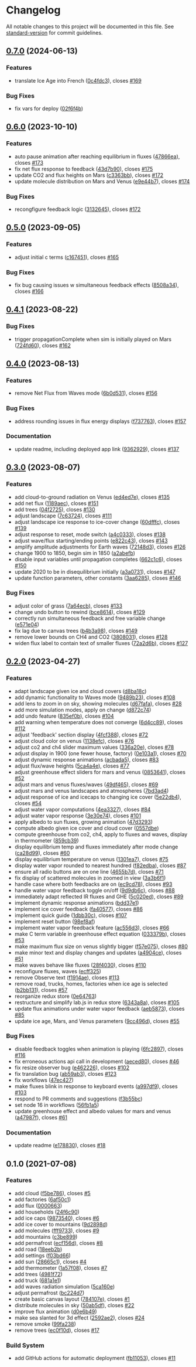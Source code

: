 # Changelog

All notable changes to this project will be documented in this file. See [standard-version](https://github.com/conventional-changelog/standard-version) for commit guidelines.

## [0.7.0](https://github.com/graasp/graasp-app-greenhouse-effect/compare/v0.6.0...v0.7.0) (2024-06-13)


### Features

* translate Ice Age into French ([0c4fdc3](https://github.com/graasp/graasp-app-greenhouse-effect/commit/0c4fdc3515b8249499d7557165870f664156cecd)), closes [#169](https://github.com/graasp/graasp-app-greenhouse-effect/issues/169)


### Bug Fixes

* fix vars for deploy ([02f6f4b](https://github.com/graasp/graasp-app-greenhouse-effect/commit/02f6f4b59428490286a78ecd34a19f4c314d7795))

## [0.6.0](https://github.com/graasp/graasp-app-greenhouse-effect/compare/v0.5.0...v0.6.0) (2023-10-10)


### Features

* auto pause animation after reaching equilibrium in fluxes ([47866ea](https://github.com/graasp/graasp-app-greenhouse-effect/commit/47866ea07b496fb6c971c17bfd5957b102e13659)), closes [#173](https://github.com/graasp/graasp-app-greenhouse-effect/issues/173)
* fix net flux response to feedback ([43d7b90](https://github.com/graasp/graasp-app-greenhouse-effect/commit/43d7b9019db1fb31099bfcda16fdccf56c5c2297)), closes [#175](https://github.com/graasp/graasp-app-greenhouse-effect/issues/175)
* update CO2 and flux heights on Mars ([c3363bb](https://github.com/graasp/graasp-app-greenhouse-effect/commit/c3363bb21e786b39214538ebd54a286f68b22b53)), closes [#172](https://github.com/graasp/graasp-app-greenhouse-effect/issues/172)
* update molecule distribution on Mars and Venus ([e9e44b7](https://github.com/graasp/graasp-app-greenhouse-effect/commit/e9e44b7be5f3cd3b384796cafbbad9bd770be7f4)), closes [#174](https://github.com/graasp/graasp-app-greenhouse-effect/issues/174)


### Bug Fixes

* recongfigure feedback logic ([3132645](https://github.com/graasp/graasp-app-greenhouse-effect/commit/31326452036e60565ebc7f9cf9caf0493ffec6e3)), closes [#172](https://github.com/graasp/graasp-app-greenhouse-effect/issues/172)

## [0.5.0](https://github.com/graasp/graasp-app-greenhouse-effect/compare/v0.4.1...v0.5.0) (2023-09-05)


### Features

* adjust initial c terms ([c167451](https://github.com/graasp/graasp-app-greenhouse-effect/commit/c167451265239d4f9f1c8ac8208cca9094985b50)), closes [#165](https://github.com/graasp/graasp-app-greenhouse-effect/issues/165)


### Bug Fixes

* fix bug causing issues w simultaneous feedback effects ([8508a34](https://github.com/graasp/graasp-app-greenhouse-effect/commit/8508a343a0407acf72bcb2102aceea35561a8e9e)), closes [#166](https://github.com/graasp/graasp-app-greenhouse-effect/issues/166)

## [0.4.1](https://github.com/graasp/graasp-app-greenhouse-effect/compare/v0.4.0...v0.4.1) (2023-08-22)


### Bug Fixes

* trigger propagationComplete when sim is initially played on Mars ([724fd60](https://github.com/graasp/graasp-app-greenhouse-effect/commit/724fd60db1a6a5c912f5df6f53dae6a28cc93f47)), closes [#162](https://github.com/graasp/graasp-app-greenhouse-effect/issues/162)

## [0.4.0](https://github.com/graasp/graasp-app-greenhouse-effect/compare/v0.3.0...v0.4.0) (2023-08-13)


### Features

* remove Net Flux from Waves mode ([6b0d531](https://github.com/graasp/graasp-app-greenhouse-effect/commit/6b0d5313cbae3f3542e82d8fd5c7ca7b06399f1e)), closes [#156](https://github.com/graasp/graasp-app-greenhouse-effect/issues/156)


### Bug Fixes

* address rounding issues in flux energy displays ([f737763](https://github.com/graasp/graasp-app-greenhouse-effect/commit/f737763670636f9cba266f02347905843d6d406a)), closes [#157](https://github.com/graasp/graasp-app-greenhouse-effect/issues/157)


### Documentation

* update readme, including deployed app link ([9362929](https://github.com/graasp/graasp-app-greenhouse-effect/commit/9362929a076bce3da3b5b4f5f302c8c15a6391c7)), closes [#137](https://github.com/graasp/graasp-app-greenhouse-effect/issues/137)

## [0.3.0](https://github.com/graasp/graasp-app-greenhouse-effect/compare/v0.2.0...v0.3.0) (2023-08-07)


### Features

* add cloud-to-ground radiation on Venus ([ed4ed7e](https://github.com/graasp/graasp-app-greenhouse-effect/commit/ed4ed7e71f4c7f439f407c157720fa388c47a4e1)), closes [#135](https://github.com/graasp/graasp-app-greenhouse-effect/issues/135)
* add net flux ([1189aec](https://github.com/graasp/graasp-app-greenhouse-effect/commit/1189aec02f9ea4d7a46c422aec55d99b75d1ea98)), closes [#151](https://github.com/graasp/graasp-app-greenhouse-effect/issues/151)
* add trees ([04f2725](https://github.com/graasp/graasp-app-greenhouse-effect/commit/04f27254290cbe840b175c8e46f9ada211473ae8)), closes [#130](https://github.com/graasp/graasp-app-greenhouse-effect/issues/130)
* adjust landscape ([7c63724](https://github.com/graasp/graasp-app-greenhouse-effect/commit/7c63724dd76b12fc54a72bd016a961fc1805cdc5)), closes [#111](https://github.com/graasp/graasp-app-greenhouse-effect/issues/111)
* adjust landscape ice response to ice-cover change ([60dfffc](https://github.com/graasp/graasp-app-greenhouse-effect/commit/60dfffc42acec3185ae1f8ee332a4429eaa9b1c4)), closes [#139](https://github.com/graasp/graasp-app-greenhouse-effect/issues/139)
* adjust response to reset, mode switch ([a4c0333](https://github.com/graasp/graasp-app-greenhouse-effect/commit/a4c03335167f7f065fc929ba91ff0c1e634c9f3a)), closes [#138](https://github.com/graasp/graasp-app-greenhouse-effect/issues/138)
* adjust wave/flux starting/ending points ([e822c43](https://github.com/graasp/graasp-app-greenhouse-effect/commit/e822c43225ab4b1cf146ba3b70a4daa90b1ba801)), closes [#143](https://github.com/graasp/graasp-app-greenhouse-effect/issues/143)
* amplify amplitude adjustments for Earth waves ([72148d3](https://github.com/graasp/graasp-app-greenhouse-effect/commit/72148d335b32e3c4ba123cb29917dec16ee60846)), closes [#126](https://github.com/graasp/graasp-app-greenhouse-effect/issues/126)
* change 1900 to 1850, begin sim in 1850 ([a2abefb](https://github.com/graasp/graasp-app-greenhouse-effect/commit/a2abefb778db85bdf4258a3d858f354a2d6bde0d))
* disable input variables until propagation completes ([662c1c6](https://github.com/graasp/graasp-app-greenhouse-effect/commit/662c1c656fb14d55a57998575cc82a127343cfec)), closes [#150](https://github.com/graasp/graasp-app-greenhouse-effect/issues/150)
* update 2020 to be in disequilibrium initially ([a3a0731](https://github.com/graasp/graasp-app-greenhouse-effect/commit/a3a073144d3e9c96880e1dbab0d4e6873e18d664)), closes [#147](https://github.com/graasp/graasp-app-greenhouse-effect/issues/147)
* update function parameters, other constants ([3aa6285](https://github.com/graasp/graasp-app-greenhouse-effect/commit/3aa6285b0769681ed79df2f5660f21d3d1d1915a)), closes [#146](https://github.com/graasp/graasp-app-greenhouse-effect/issues/146)


### Bug Fixes

* adjust color of grass ([7a64ecb](https://github.com/graasp/graasp-app-greenhouse-effect/commit/7a64ecbd9f4e925fdf14019b9b9b38ba0a0aca92)), closes [#133](https://github.com/graasp/graasp-app-greenhouse-effect/issues/133)
* change undo button to rewind ([bce8614](https://github.com/graasp/graasp-app-greenhouse-effect/commit/bce8614ee9ddaebce800e1bc5b1efc806e0ec986)), closes [#129](https://github.com/graasp/graasp-app-greenhouse-effect/issues/129)
* correctly run simultaneous feedback and free variable change ([e571e04](https://github.com/graasp/graasp-app-greenhouse-effect/commit/e571e04b802aa87c654214d53720cdb63a79960f))
* fix lag due to canvas trees ([b4b3a98](https://github.com/graasp/graasp-app-greenhouse-effect/commit/b4b3a98b871520a238e7348444324c886b1227c3)), closes [#149](https://github.com/graasp/graasp-app-greenhouse-effect/issues/149)
* remove lower bounds on CH4 and CO2 ([3808031](https://github.com/graasp/graasp-app-greenhouse-effect/commit/38080316739d0ff8df52efebc28bbd285ea4c4b2)), closes [#128](https://github.com/graasp/graasp-app-greenhouse-effect/issues/128)
* widen flux label to contain text of smaller fluxes ([72a2d6b](https://github.com/graasp/graasp-app-greenhouse-effect/commit/72a2d6b9d39a2997a55285714dd1155545998690)), closes [#127](https://github.com/graasp/graasp-app-greenhouse-effect/issues/127)

## [0.2.0](https://github.com/graasp/graasp-app-greenhouse-effect/compare/v0.1.0...v0.2.0) (2023-04-27)


### Features

* adapt landscape given ice and cloud covers ([d8ba18c](https://github.com/graasp/graasp-app-greenhouse-effect/commit/d8ba18c07ceff826f8e2f5e22f7e55bf4c6205e4))
* add dynamic functionality to Waves mode ([9489b23](https://github.com/graasp/graasp-app-greenhouse-effect/commit/9489b237c3fca5e23045c1bfdcf7988e60fd7836)), closes [#108](https://github.com/graasp/graasp-app-greenhouse-effect/issues/108)
* add lens to zoom in on sky, showing molecules ([d67fafa](https://github.com/graasp/graasp-app-greenhouse-effect/commit/d67fafa950b202dac15f05352fbd9ad8f9c5525d)), closes [#28](https://github.com/graasp/graasp-app-greenhouse-effect/issues/28)
* add more simulation modes, apply on change ([d872c74](https://github.com/graasp/graasp-app-greenhouse-effect/commit/d872c745c0451b87a763d51a1a9b71e7f9e569f9))
* add undo feature ([835ef0b](https://github.com/graasp/graasp-app-greenhouse-effect/commit/835ef0b89c8d728bbc978732e151877b66f5ce22)), closes [#104](https://github.com/graasp/graasp-app-greenhouse-effect/issues/104)
* add warning when temperature does not converge ([6d4cc89](https://github.com/graasp/graasp-app-greenhouse-effect/commit/6d4cc89646983cbb54b7773e0a7566a30659072c)), closes [#112](https://github.com/graasp/graasp-app-greenhouse-effect/issues/112)
* adjust 'feedback' section display ([4fcf388](https://github.com/graasp/graasp-app-greenhouse-effect/commit/4fcf388581c63961625187b1b4be604d07666a9c)), closes [#72](https://github.com/graasp/graasp-app-greenhouse-effect/issues/72)
* adjust cloud color on venus ([1138efc](https://github.com/graasp/graasp-app-greenhouse-effect/commit/1138efcf45a1bb72bcbf6bc86f655baaa73f0def)), closes [#76](https://github.com/graasp/graasp-app-greenhouse-effect/issues/76)
* adjust co2 and ch4 slider maximum values ([336a20e](https://github.com/graasp/graasp-app-greenhouse-effect/commit/336a20e7ec761885ebfb0c1c71cf6911a3b5a5cc)), closes [#78](https://github.com/graasp/graasp-app-greenhouse-effect/issues/78)
* adjust display in 1900 (one fewer house, factory) ([0e103a1](https://github.com/graasp/graasp-app-greenhouse-effect/commit/0e103a11c147d8fc5e19aac0447cd72817d0a3ee)), closes [#70](https://github.com/graasp/graasp-app-greenhouse-effect/issues/70)
* adjust dynamic response animations ([acbada5](https://github.com/graasp/graasp-app-greenhouse-effect/commit/acbada592d68ec9ba1f25ffa20158513e46dd49d)), closes [#83](https://github.com/graasp/graasp-app-greenhouse-effect/issues/83)
* adjust flux/wave heights ([5ca4a4e](https://github.com/graasp/graasp-app-greenhouse-effect/commit/5ca4a4eb7a33c5eeb83a06392fbed03d545f7255)), closes [#77](https://github.com/graasp/graasp-app-greenhouse-effect/issues/77)
* adjust greenhouse effect sliders for mars and venus ([0853641](https://github.com/graasp/graasp-app-greenhouse-effect/commit/0853641a0701e1436443747661b4211547c407a2)), closes [#52](https://github.com/graasp/graasp-app-greenhouse-effect/issues/52)
* adjust mars and venus fluxes/waves ([49df465](https://github.com/graasp/graasp-app-greenhouse-effect/commit/49df465b7237e084be51d4a8f1d8c8bc2c4f0393)), closes [#69](https://github.com/graasp/graasp-app-greenhouse-effect/issues/69)
* adjust mars and venus landscapes and atmospheres ([7bd3ad4](https://github.com/graasp/graasp-app-greenhouse-effect/commit/7bd3ad49a309125ea0b1751f403169534414f5a4))
* adjust response of ice and icecaps to changing ice cover ([5e22db4](https://github.com/graasp/graasp-app-greenhouse-effect/commit/5e22db4481fb26a36b5c81f2ea9e5f8e69d39526)), closes [#54](https://github.com/graasp/graasp-app-greenhouse-effect/issues/54)
* adjust water vapor computations ([4ea3327](https://github.com/graasp/graasp-app-greenhouse-effect/commit/4ea3327458c3f03fcda7ec38f2a6aecdba40631a)), closes [#84](https://github.com/graasp/graasp-app-greenhouse-effect/issues/84)
* adjust water vapor response ([3e30e74](https://github.com/graasp/graasp-app-greenhouse-effect/commit/3e30e74db51773462e6fa0f824fd6d097d03127b)), closes [#101](https://github.com/graasp/graasp-app-greenhouse-effect/issues/101)
* apply albedo to sun fluxes, growing animation ([47d3293](https://github.com/graasp/graasp-app-greenhouse-effect/commit/47d32938e7e1a7d48defd7243e2a0cabb44678a3))
* compute albedo given ice cover and cloud cover ([0557dbe](https://github.com/graasp/graasp-app-greenhouse-effect/commit/0557dbe3ba613840f026e8a7866eefa9a17c3105))
* compute greenhouse from co2, ch4, apply to  fluxes and waves, display in thermometer ([859cb39](https://github.com/graasp/graasp-app-greenhouse-effect/commit/859cb398a404a79d8c3b454bbc8a4b423c2e2ef2))
* display equilibrium temp and fluxes immediately after mode change ([ca28d99](https://github.com/graasp/graasp-app-greenhouse-effect/commit/ca28d9903571dd53ec1a48c4f0e9987527835dcb)), closes [#60](https://github.com/graasp/graasp-app-greenhouse-effect/issues/60)
* display equilibrium temperature on venus ([1301ea7](https://github.com/graasp/graasp-app-greenhouse-effect/commit/1301ea7d0969c19dc77fd88a19739a7af33fd741)), closes [#75](https://github.com/graasp/graasp-app-greenhouse-effect/issues/75)
* display water vapor rounded to nearest hundred ([f82edba](https://github.com/graasp/graasp-app-greenhouse-effect/commit/f82edbab688599bd3632c1ea09a56e34f5e81118)), closes [#87](https://github.com/graasp/graasp-app-greenhouse-effect/issues/87)
* ensure all radio buttons are on one line ([4655b7d](https://github.com/graasp/graasp-app-greenhouse-effect/commit/4655b7d3fd46ea99ce004a40ebf5379687170b04)), closes [#71](https://github.com/graasp/graasp-app-greenhouse-effect/issues/71)
* fix display of scattered molecules in zoomed in view ([3a3b6f1](https://github.com/graasp/graasp-app-greenhouse-effect/commit/3a3b6f18eaee570b94e9b46ff14b7a21d95e0573))
* handle case where both feedbacks are on ([ec9cd78](https://github.com/graasp/graasp-app-greenhouse-effect/commit/ec9cd7804b9f5e86dd971733bb8b1d99ad35e261)), closes [#93](https://github.com/graasp/graasp-app-greenhouse-effect/issues/93)
* handle water vapor feedback toggle on/off ([9d9db6c](https://github.com/graasp/graasp-app-greenhouse-effect/commit/9d9db6c2789104dd308f6c1ee23b5466b5897e31)), closes [#88](https://github.com/graasp/graasp-app-greenhouse-effect/issues/88)
* immediately adapt reflected IR fluxes and GHE ([5c020ed](https://github.com/graasp/graasp-app-greenhouse-effect/commit/5c020ed5253197d2cab50b62d152ce645f16b3d5)), closes [#89](https://github.com/graasp/graasp-app-greenhouse-effect/issues/89)
* implement dynamic response animations ([bdd37e1](https://github.com/graasp/graasp-app-greenhouse-effect/commit/bdd37e119350360318c136f13daf6d2b58d7049c))
* implement ice cover feedback ([fa40577](https://github.com/graasp/graasp-app-greenhouse-effect/commit/fa40577b3b93344d8da939cc60f228347eff559d)), closes [#86](https://github.com/graasp/graasp-app-greenhouse-effect/issues/86)
* implement quick guide ([1dbb30c](https://github.com/graasp/graasp-app-greenhouse-effect/commit/1dbb30c5d23b7112a54d38c0f6a2bcf5813b1fc1)), closes [#107](https://github.com/graasp/graasp-app-greenhouse-effect/issues/107)
* implement reset button ([98ef8af](https://github.com/graasp/graasp-app-greenhouse-effect/commit/98ef8afd132f3f49a40e1601733858485cabb89e))
* implement water vapor feedback feature ([ac556d3](https://github.com/graasp/graasp-app-greenhouse-effect/commit/ac556d36e1ecff3f631f0e53c624d0a9c2d7d624)), closes [#66](https://github.com/graasp/graasp-app-greenhouse-effect/issues/66)
* make C term variable in greenhouse effect equation ([033379b](https://github.com/graasp/graasp-app-greenhouse-effect/commit/033379bf7340f28dcb8693ddf0ac832136873e46)), closes [#53](https://github.com/graasp/graasp-app-greenhouse-effect/issues/53)
* make maximum flux size on venus slightly bigger ([f57e075](https://github.com/graasp/graasp-app-greenhouse-effect/commit/f57e075b567a615d072b525c8418a48d42561178)), closes [#80](https://github.com/graasp/graasp-app-greenhouse-effect/issues/80)
* make minor text and display changes and updates ([a4904ce](https://github.com/graasp/graasp-app-greenhouse-effect/commit/a4904ce6f15ee84c22ff3fc4429b1c5d3f8b6ae2)), closes [#51](https://github.com/graasp/graasp-app-greenhouse-effect/issues/51)
* make waves behave like fluxes ([28f4030](https://github.com/graasp/graasp-app-greenhouse-effect/commit/28f4030509dbec2039c5f124a086babeecb3fab4)), closes [#110](https://github.com/graasp/graasp-app-greenhouse-effect/issues/110)
* reconfigure fluxes, waves ([ecff325](https://github.com/graasp/graasp-app-greenhouse-effect/commit/ecff325bbd38ea4a57037d4f5c7d9b79eaf86e6f))
* remove Observe text ([f1914ae](https://github.com/graasp/graasp-app-greenhouse-effect/commit/f1914aef09abd5a6b0a2b29bb77b35cd73643e6f)), closes [#113](https://github.com/graasp/graasp-app-greenhouse-effect/issues/113)
* remove road, trucks, homes, factories when ice age is selected ([b2bb131](https://github.com/graasp/graasp-app-greenhouse-effect/commit/b2bb1318604564ac4399790c6ec032eb8175bbf7)), closes [#57](https://github.com/graasp/graasp-app-greenhouse-effect/issues/57)
* reorganize redux store ([0e64763](https://github.com/graasp/graasp-app-greenhouse-effect/commit/0e6476332261698b02b8cf2947f64a9e11bed712))
* restructure and simplify lab.js in redux store ([6343a8a](https://github.com/graasp/graasp-app-greenhouse-effect/commit/6343a8af3f7ed7d689e18e3b54cfe7cbb2b4e5b3)), closes [#105](https://github.com/graasp/graasp-app-greenhouse-effect/issues/105)
* update flux animations under water vapor feedback ([aeb5873](https://github.com/graasp/graasp-app-greenhouse-effect/commit/aeb5873961a1c469bbcf2f11c9d3163db5a9a6e9)), closes [#85](https://github.com/graasp/graasp-app-greenhouse-effect/issues/85)
* update ice age, Mars, and Venus parameters ([9cc496d](https://github.com/graasp/graasp-app-greenhouse-effect/commit/9cc496dcb1ae3bbf39984194351baa2f2c85d14f)), closes [#55](https://github.com/graasp/graasp-app-greenhouse-effect/issues/55)


### Bug Fixes

* disable feedback toggles when animation is playing ([6fc2897](https://github.com/graasp/graasp-app-greenhouse-effect/commit/6fc28975be873e14b2cf666e185cb96459bb37c3)), closes [#116](https://github.com/graasp/graasp-app-greenhouse-effect/issues/116)
* fix erroneous actions api call in development ([aeced80](https://github.com/graasp/graasp-app-greenhouse-effect/commit/aeced80a661fc4c74eef0156738035d62185d8a6)), closes [#46](https://github.com/graasp/graasp-app-greenhouse-effect/issues/46)
* fix resize observer bug ([e462226](https://github.com/graasp/graasp-app-greenhouse-effect/commit/e462226ad11571d91763b415c10a6a51fd2b4dbc)), closes [#102](https://github.com/graasp/graasp-app-greenhouse-effect/issues/102)
* fix translation bug ([ab59ab3](https://github.com/graasp/graasp-app-greenhouse-effect/commit/ab59ab318ee7330cc9d3d9bb8c767ce15bb1ba50)), closes [#123](https://github.com/graasp/graasp-app-greenhouse-effect/issues/123)
* fix workflows ([47ec427](https://github.com/graasp/graasp-app-greenhouse-effect/commit/47ec427b1f36f1fce2238507f56128752cdb2599))
* make fluxes blink in response to keyboard events ([a997df9](https://github.com/graasp/graasp-app-greenhouse-effect/commit/a997df9ea54b95e51e317238fe65ed3b3b6a9b65)), closes [#103](https://github.com/graasp/graasp-app-greenhouse-effect/issues/103)
* respond to PR comments and suggestions ([f3b55bc](https://github.com/graasp/graasp-app-greenhouse-effect/commit/f3b55bca8c1b2a563f4ebea47256ba198bcfa786))
* set node 16 in workflows ([56fb1a5](https://github.com/graasp/graasp-app-greenhouse-effect/commit/56fb1a554ab3e61f2afb406e06ed1b7160d29bd7))
* update greenhouse effect and albedo values for mars and venus ([a47987f](https://github.com/graasp/graasp-app-greenhouse-effect/commit/a47987f16728c7aa5d8df9a2d4b9a7be5421316c)), closes [#61](https://github.com/graasp/graasp-app-greenhouse-effect/issues/61)


### Documentation

* update readme ([e178830](https://github.com/graasp/graasp-app-greenhouse-effect/commit/e1788308f193265d6f517463508f71ef88dd5665)), closes [#18](https://github.com/graasp/graasp-app-greenhouse-effect/issues/18)

## 0.1.0 (2021-07-08)


### Features

* add cloud ([f5be786](https://github.com/graasp/graasp-app-greenhouse-effect/commit/f5be786842c2ef1f5b22e70205dd634053627b13)), closes [#5](https://github.com/graasp/graasp-app-greenhouse-effect/issues/5)
* add factories ([6af50c1](https://github.com/graasp/graasp-app-greenhouse-effect/commit/6af50c18f3160db5b305b47b74e2745c448a0847))
* add flux ([0000663](https://github.com/graasp/graasp-app-greenhouse-effect/commit/0000663b52eb7175c92bcf7d241ddd9d61685d0e))
* add households ([24f6c90](https://github.com/graasp/graasp-app-greenhouse-effect/commit/24f6c90aba718b3b1ae4c4f7d5e09f9cdbda3bf6))
* add ice caps ([9873540](https://github.com/graasp/graasp-app-greenhouse-effect/commit/9873540c142570835bfc519d1b60862e127613d8)), closes [#6](https://github.com/graasp/graasp-app-greenhouse-effect/issues/6)
* add ice cover to mountains ([9d2898d](https://github.com/graasp/graasp-app-greenhouse-effect/commit/9d2898d651d1193d0546d192224b5b9f353a3c31))
* add molecules ([fff9733](https://github.com/graasp/graasp-app-greenhouse-effect/commit/fff973331c21ef43218450ce1b93df18c250171a)), closes [#9](https://github.com/graasp/graasp-app-greenhouse-effect/issues/9)
* add mountains ([c3be899](https://github.com/graasp/graasp-app-greenhouse-effect/commit/c3be89959e1086db41c3a53ab5603886ee3bcf55))
* add permafrost ([ecf156d](https://github.com/graasp/graasp-app-greenhouse-effect/commit/ecf156dff92f3b4a5e06dedd812ce7557688d5f8)), closes [#8](https://github.com/graasp/graasp-app-greenhouse-effect/issues/8)
* add road ([18eeb2b](https://github.com/graasp/graasp-app-greenhouse-effect/commit/18eeb2bf2f5f4bd0788b162bd929f851836eab67))
* add settings ([f03bd66](https://github.com/graasp/graasp-app-greenhouse-effect/commit/f03bd661fcf61709972d232cf059febfda7cc5cc))
* add sun ([28665c1](https://github.com/graasp/graasp-app-greenhouse-effect/commit/28665c12671251ce4090abd339acf9ee717bd2df)), closes [#4](https://github.com/graasp/graasp-app-greenhouse-effect/issues/4)
* add thermometer ([1a57f08](https://github.com/graasp/graasp-app-greenhouse-effect/commit/1a57f086cc63f525241c80414140623e8a9469cb)), closes [#7](https://github.com/graasp/graasp-app-greenhouse-effect/issues/7)
* add trees ([4981f72](https://github.com/graasp/graasp-app-greenhouse-effect/commit/4981f72645c7ca9b72f5c74d943998b0912ebd7a))
* add truck ([681a1e1](https://github.com/graasp/graasp-app-greenhouse-effect/commit/681a1e1b7ce1969e3ba0cfd1d2a60208d1e46a8c))
* add waves radiation simulation ([5ca160e](https://github.com/graasp/graasp-app-greenhouse-effect/commit/5ca160eff84c44bc18113ceb3bac5fa20cc62aed))
* adjust permafrost ([bc224d7](https://github.com/graasp/graasp-app-greenhouse-effect/commit/bc224d7c418b24f54d219224458467a73521b35b))
* create basic canvas layout ([784107e](https://github.com/graasp/graasp-app-greenhouse-effect/commit/784107ee080ec250fd73fb12bf33714a35d8bc02)), closes [#1](https://github.com/graasp/graasp-app-greenhouse-effect/issues/1)
* distribute molecules in sky ([50ab5df](https://github.com/graasp/graasp-app-greenhouse-effect/commit/50ab5df35b83cdb6280f53535bbc28ea03317ef6)), closes [#22](https://github.com/graasp/graasp-app-greenhouse-effect/issues/22)
* improve flux animation ([d0e6b49](https://github.com/graasp/graasp-app-greenhouse-effect/commit/d0e6b49b25e4b581c673d8b767ed5394bc840955))
* make sea slanted for 3d effect ([2592ae2](https://github.com/graasp/graasp-app-greenhouse-effect/commit/2592ae2799b94ff394eafd8e1bf58b936ea668bd)), closes [#24](https://github.com/graasp/graasp-app-greenhouse-effect/issues/24)
* remove smoke ([99fa238](https://github.com/graasp/graasp-app-greenhouse-effect/commit/99fa2384cdbe6447fef6078f5e560ae4bc4f8d0e))
* remove trees ([ec0f10d](https://github.com/graasp/graasp-app-greenhouse-effect/commit/ec0f10d235c987c576f07ce4a3440ee0b34ed2e4)), closes [#17](https://github.com/graasp/graasp-app-greenhouse-effect/issues/17)


### Build System

* add GitHub actions for automatic deployment ([fb11053](https://github.com/graasp/graasp-app-greenhouse-effect/commit/fb110535e11246dabb497991d4defa2d335cb26f)), closes [#11](https://github.com/graasp/graasp-app-greenhouse-effect/issues/11)
